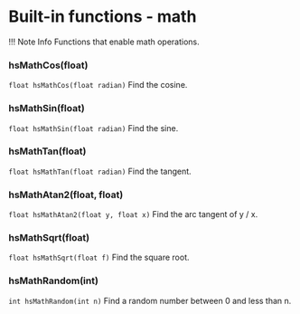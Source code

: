 
# Built-in functions - math

!!! Note Info
    Functions that enable math operations.

### hsMathCos(float)
`float hsMathCos(float radian)`
Find the cosine.

### hsMathSin(float)
`float hsMathSin(float radian)`
Find the sine.

### hsMathTan(float)
`float hsMathTan(float radian)`
Find the tangent.

### hsMathAtan2(float, float)
`float hsMathAtan2(float y, float x)`
Find the arc tangent of y / x.

### hsMathSqrt(float)
`float hsMathSqrt(float f)`
Find the square root.

### hsMathRandom(int)
`int hsMathRandom(int n)`
Find a random number between 0 and less than n.